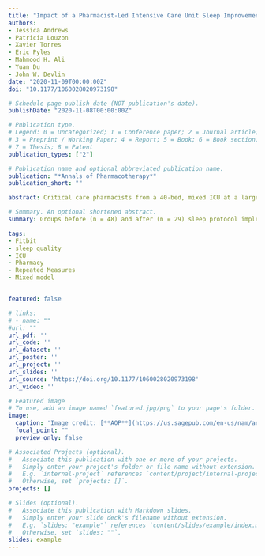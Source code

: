 ```yaml
---
title: "Impact of a Pharmacist-Led Intensive Care Unit Sleep Improvement Protocol on Sleep Duration and Quality"
authors:
- Jessica Andrews
- Patricia Louzon
- Xavier Torres
- Eric Pyles
- Mahmood H. Ali
- Yuan Du
- John W. Devlin
date: "2020-11-09T00:00:00Z"
doi: "10.1177/1060028020973198"

# Schedule page publish date (NOT publication's date).
publishDate: "2020-11-08T00:00:00Z"

# Publication type.
# Legend: 0 = Uncategorized; 1 = Conference paper; 2 = Journal article;
# 3 = Preprint / Working Paper; 4 = Report; 5 = Book; 6 = Book section;
# 7 = Thesis; 8 = Patent
publication_types: ["2"]

# Publication name and optional abbreviated publication name.
publication: "*Annals of Pharmacotherapy*"
publication_short: ""

abstract: Critical care pharmacists from a 40-bed, mixed ICU at a large community hospital led the development and implementation of an interprofessional sleep improvement protocol. It included daily pharmacist medication review to reduce use of medications known to disrupt sleep or increase delirium and guideline-based recommendations on both environmental and nonpharmacological sleep-focused interventions. Sleep duration and quality were compared before (December 2018 to December 2019) and after (January to June 2019) protocol implementation in non–mechanically ventilated adults using both objective (total nocturnal sleep time [TST] measured by an activity tracker (Fitbit Charge 2) and subjective (patient-perceived sleep quality using the Richards-Campbell Sleep Questionnaire [RCSQ]) measures.

# Summary. An optional shortened abstract.
summary: Groups before (n = 48) and after (n = 29) sleep protocol implementation were well matched. After protocol implementation, patients had a longer TST (389 ± 123 vs 310 ± 147 minutes; P = 0.02) and better RCSQ-perceived sleep quality (63 ± 18 vs 42 ± 24 mm; P = 0.0003) compared with before implementation.

tags:
- Fitbit
- sleep quality
- ICU
- Pharmacy
- Repeated Measures 
- Mixed model


featured: false

# links:
# - name: ""
#url: ""
url_pdf: ''
url_code: ''
url_dataset: ''
url_poster: ''
url_project: ''
url_slides: ''
url_source: 'https://doi.org/10.1177/1060028020973198'
url_video: ''

# Featured image
# To use, add an image named `featured.jpg/png` to your page's folder. 
image:
  caption: 'Image credit: [**AOP**](https://us.sagepub.com/en-us/nam/annals-of-pharmacotherapy/journal202238)'
  focal_point: ""
  preview_only: false

# Associated Projects (optional).
#   Associate this publication with one or more of your projects.
#   Simply enter your project's folder or file name without extension.
#   E.g. `internal-project` references `content/project/internal-project/index.md`.
#   Otherwise, set `projects: []`.
projects: []

# Slides (optional).
#   Associate this publication with Markdown slides.
#   Simply enter your slide deck's filename without extension.
#   E.g. `slides: "example"` references `content/slides/example/index.md`.
#   Otherwise, set `slides: ""`.
slides: example
---
```





